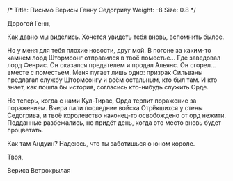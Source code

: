 /*
Title: Письмо Верисы Генну Седогриву
Weight: -8
Size: 0.8
*/

Дорогой Генн,

Как давно мы виделись. Хочется увидеть тебя вновь, вспомнить былое.

Но у меня для тебя плохие новости, друг мой. В погоне за каким-то камнем лорд Штормсонг отправился в твоё поместье... Где заведовал лорд Фенрис. Он оказался предателем и продал Альянс. Он сгорел... вместе с поместьем. Меня пугает лишь одно: призрак Сильваны предлагал службу Штормсонгу и всём остальным, кто был там. И кто знает, как пошла бы история, согласись кто-нибудь служить Орде.

Но теперь, когда с нами Кул-Тирас, Орда терпит поражение за поражением. Вчера пали последние войска Отрёкшихся у стены Седогрива, и твоё королевство наконец-то освобождено от орд нежити. Подданные разбежались, но придёт день, когда это место вновь будет процветать.

Как там Андуин? Надеюсь, что ты заботишься о юном короле.

Твоя,

Вериса Ветрокрылая